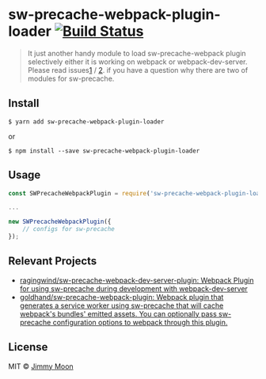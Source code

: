 # sw-precache-webpack-plugin-loader [![Build Status](https://travis-ci.org/ragingwind/sw-precache-webpack-plugin-loader.svg?branch=master)](https://travis-ci.org/ragingwind/sw-precache-webpack-plugin-loader)

> It just another handy module to load sw-precache-webpack plugin selectively either it is working on webpack or webpack-dev-server. Please read issues[1](https://github.com/goldhand/sw-precache-webpack-plugin#webpack-dev-server-support) / [2](https://github.com/ragingwind/sw-precache-webpack-dev-server-plugin#how-it-works). if you have a question why there are two of modules for sw-precache.


## Install

```
$ yarn add sw-precache-webpack-plugin-loader
```
or
```
$ npm install --save sw-precache-webpack-plugin-loader
```


## Usage

```js
const SWPrecacheWebpackPlugin = require('sw-precache-webpack-plugin-loader');

...

new SWPrecacheWebpackPlugin({
	// configs for sw-precache
});
```

## Relevant Projects

- [ragingwind/sw-precache-webpack-dev-server-plugin: Webpack Plugin for using sw-precache during development with webpack-dev-server](https://goo.gl/FyXM10)
- [goldhand/sw-precache-webpack-plugin: Webpack plugin that generates a service worker using sw-precache that will cache webpack's bundles' emitted assets. You can optionally pass sw-precache configuration options to webpack through this plugin.](https://goo.gl/9ueQty)

## License

MIT © [Jimmy Moon](http://ragingwind.me)
